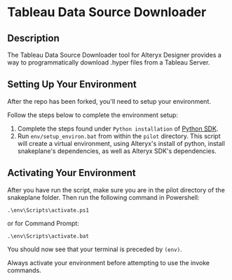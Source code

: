 # Tableau Data Source Downloader

## Description

The Tableau Data Source Downloader tool for Alteryx Designer provides a way to programmatically download .hyper files from a Tableau Server.

## Setting Up Your Environment

After the repo has been forked, you'll need to setup your environment.

Follow the steps below to complete the environment setup:

1. Complete the steps found under `Python installation` of [Python SDK](https://help.alteryx.com/developer/current/Python/Overview.htm).
2. Run `env/setup_environ.bat` from within the `pilot` directory. This script will create a virtual environment, using Alteryx's install of python, install snakeplane's dependencies, as well as Alteryx SDK's dependencies.

## Activating Your Environment

After you have run the script, make sure you are in the pilot directory of the snakeplane folder. Then run the following command in Powershell:

`.\env\Scripts\activate.ps1`

or for Command Prompt:

`.\env\Scripts\activate.bat`

You should now see that your terminal is preceded by `(env)`.

Always activate your environment before attempting to use the invoke commands.

